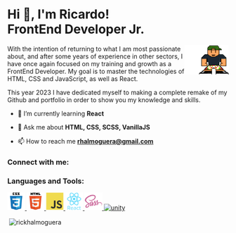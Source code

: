 <h1 aling="center"> Hi 👋, I'm Ricardo! <br>FrontEnd Developer Jr.</h1>
<img width="20%" align="right" alt="rick talking" src="./images/TALKING ANI.gif" />
With the intention of returning to what I am most passionate about, and after some years of experience in other sectors, I have once again focused on my training and growth as a FrontEnd Developer. My goal is to master the technologies of HTML, CSS and JavaScript, as well as React.

This year 2023 I have dedicated myself to making a complete remake of my Github and portfolio in order to show you my knowledge and skills.



- 🌱 I’m currently learning **React**

- 💬 Ask me about **HTML, CSS, SCSS, VanillaJS**

- 📫 How to reach me **rhalmoguera@gmail.com**

<h3 align="left">Connect with me:</h3>
<p align="left">
</p>

<h3 align="left">Languages and Tools:</h3>
<p align="left"> <a href="https://www.w3schools.com/css/" target="_blank" rel="noreferrer"> <img src="https://raw.githubusercontent.com/devicons/devicon/master/icons/css3/css3-original-wordmark.svg" alt="css3" width="40" height="40"/> </a> <a href="https://www.w3.org/html/" target="_blank" rel="noreferrer"> <img src="https://raw.githubusercontent.com/devicons/devicon/master/icons/html5/html5-original-wordmark.svg" alt="html5" width="40" height="40"/> </a> <a href="https://developer.mozilla.org/en-US/docs/Web/JavaScript" target="_blank" rel="noreferrer"> <img src="https://raw.githubusercontent.com/devicons/devicon/master/icons/javascript/javascript-original.svg" alt="javascript" width="40" height="40"/> </a> <a href="https://reactjs.org/" target="_blank" rel="noreferrer"> <img src="https://raw.githubusercontent.com/devicons/devicon/master/icons/react/react-original-wordmark.svg" alt="react" width="40" height="40"/> </a> <a href="https://sass-lang.com" target="_blank" rel="noreferrer"> <img src="https://raw.githubusercontent.com/devicons/devicon/master/icons/sass/sass-original.svg" alt="sass" width="40" height="40"/> </a> <a href="https://unity.com/" target="_blank" rel="noreferrer"> <img src="https://www.vectorlogo.zone/logos/unity3d/unity3d-icon.svg" alt="unity" width="40" height="40"/> </a> </p>

<p>&nbsp;<img align="center" src="https://github-readme-stats.vercel.app/api?username=rickhalmoguera&show_icons=true&locale=en" alt="rickhalmoguera" /></p>
